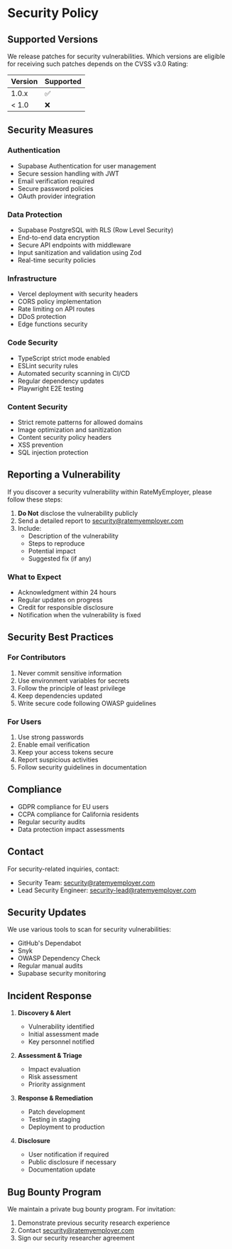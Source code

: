 # Security Policy

## Supported Versions

We release patches for security vulnerabilities. Which versions are eligible for receiving such patches depends on the CVSS v3.0 Rating:

| Version | Supported          |
| ------- | ------------------ |
| 1.0.x   | :white_check_mark: |
| < 1.0   | :x:                |

## Security Measures

### Authentication
- Supabase Authentication for user management
- Secure session handling with JWT
- Email verification required
- Secure password policies
- OAuth provider integration

### Data Protection
- Supabase PostgreSQL with RLS (Row Level Security)
- End-to-end data encryption
- Secure API endpoints with middleware
- Input sanitization and validation using Zod
- Real-time security policies

### Infrastructure
- Vercel deployment with security headers
- CORS policy implementation
- Rate limiting on API routes
- DDoS protection
- Edge functions security

### Code Security
- TypeScript strict mode enabled
- ESLint security rules
- Automated security scanning in CI/CD
- Regular dependency updates
- Playwright E2E testing

### Content Security
- Strict remote patterns for allowed domains
- Image optimization and sanitization
- Content security policy headers
- XSS prevention
- SQL injection protection

## Reporting a Vulnerability

If you discover a security vulnerability within RateMyEmployer, please follow these steps:

1. **Do Not** disclose the vulnerability publicly
2. Send a detailed report to [security@ratemyemployer.com](mailto:security@ratemyemployer.com)
3. Include:
   - Description of the vulnerability
   - Steps to reproduce
   - Potential impact
   - Suggested fix (if any)

### What to Expect
- Acknowledgment within 24 hours
- Regular updates on progress
- Credit for responsible disclosure
- Notification when the vulnerability is fixed

## Security Best Practices

### For Contributors
1. Never commit sensitive information
2. Use environment variables for secrets
3. Follow the principle of least privilege
4. Keep dependencies updated
5. Write secure code following OWASP guidelines

### For Users
1. Use strong passwords
2. Enable email verification
3. Keep your access tokens secure
4. Report suspicious activities
5. Follow security guidelines in documentation

## Compliance

- GDPR compliance for EU users
- CCPA compliance for California residents
- Regular security audits
- Data protection impact assessments

## Contact

For security-related inquiries, contact:
- Security Team: [security@ratemyemployer.com](mailto:security@ratemyemployer.com)
- Lead Security Engineer: [security-lead@ratemyemployer.com](mailto:security-lead@ratemyemployer.com)

## Security Updates

We use various tools to scan for security vulnerabilities:
- GitHub's Dependabot
- Snyk
- OWASP Dependency Check
- Regular manual audits
- Supabase security monitoring

## Incident Response

1. **Discovery & Alert**
   - Vulnerability identified
   - Initial assessment made
   - Key personnel notified

2. **Assessment & Triage**
   - Impact evaluation
   - Risk assessment
   - Priority assignment

3. **Response & Remediation**
   - Patch development
   - Testing in staging
   - Deployment to production

4. **Disclosure**
   - User notification if required
   - Public disclosure if necessary
   - Documentation update

## Bug Bounty Program

We maintain a private bug bounty program. For invitation:
1. Demonstrate previous security research experience
2. Contact security@ratemyemployer.com
3. Sign our security researcher agreement 